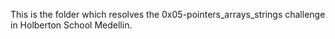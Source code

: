 This is the folder which resolves the 0x05-pointers_arrays_strings challenge in Holberton School Medellin.